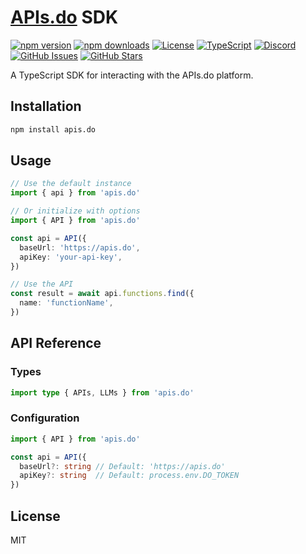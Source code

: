 # [APIs.do](https://apis.do) SDK

[![npm version](https://img.shields.io/npm/v/apis.do.svg)](https://www.npmjs.com/package/apis.do)
[![npm downloads](https://img.shields.io/npm/dm/apis.do.svg)](https://www.npmjs.com/package/apis.do)
[![License](https://img.shields.io/npm/l/apis.do.svg)](https://github.com/drivly/ai/blob/main/LICENSE)
[![TypeScript](https://img.shields.io/badge/TypeScript-4.9%2B-blue)](https://www.typescriptlang.org/)
[![Discord](https://img.shields.io/badge/Discord-Join%20Chat-7289da?logo=discord&logoColor=white)](https://discord.gg/tafnNeUQdm)
[![GitHub Issues](https://img.shields.io/github/issues/drivly/ai.svg)](https://github.com/drivly/ai/issues)
[![GitHub Stars](https://img.shields.io/github/stars/drivly/ai.svg)](https://github.com/drivly/ai)

A TypeScript SDK for interacting with the APIs.do platform.

## Installation

```bash
npm install apis.do
```

## Usage

```typescript
// Use the default instance
import { api } from 'apis.do'

// Or initialize with options
import { API } from 'apis.do'

const api = API({
  baseUrl: 'https://apis.do',
  apiKey: 'your-api-key',
})

// Use the API
const result = await api.functions.find({
  name: 'functionName',
})
```

## API Reference

### Types

```typescript
import type { APIs, LLMs } from 'apis.do'
```

### Configuration

```typescript
import { API } from 'apis.do'

const api = API({
  baseUrl?: string // Default: 'https://apis.do'
  apiKey?: string  // Default: process.env.DO_TOKEN
})
```

## License

MIT
